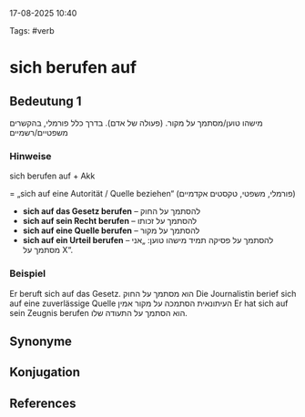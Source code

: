 
17-08-2025 10:40


Tags: #verb

# sich berufen auf


## Bedeutung 1

מישהו טוען/מסתמך על מקור. (פעולה של אדם).
בדרך כלל פורמלי, בהקשרים משפטיים/רשמיים
### Hinweise
sich berufen auf + Akk

= „sich auf eine Autorität / Quelle beziehen“ (פורמלי, משפטי, טקסטים אקדמיים)
- **sich auf das Gesetz berufen** – להסתמך על החוק
- **sich auf sein Recht berufen** – להסתמך על זכותו
- **sich auf eine Quelle berufen** – להסתמך על מקור
- **sich auf ein Urteil berufen** – להסתמך על פסיקה
תמיד מישהו טוען: „אני מסתמך על X“.
### Beispiel
Er beruft sich auf das Gesetz.
הוא מסתמך על החוק
Die Journalistin berief sich auf eine zuverlässige Quelle
העיתונאית הסתמכה על מקור אמין
Er hat sich auf sein Zeugnis berufen
הוא הסתמך על התעודה שלו.

## Synonyme


## Konjugation


## References
